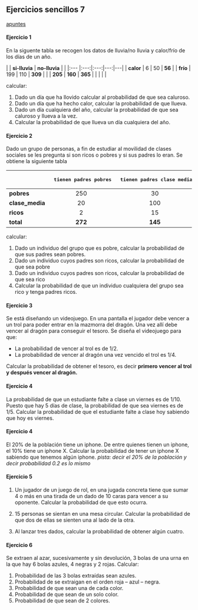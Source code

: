 ## Ejercicios sencillos 7

[apuntes](https://drive.google.com/open?id=13bNDS6c3sN3wVr0YrYo2i_Sy7xHwCHhu)



#### Ejercicio 1
En la siguente tabla se recogen los datos de lluvia/no lluvia y calor/frío de los días de un año.


|           | **si-lluvia** | **no-lluvia** |   |
|:---       |:---:|:---:|---:|---|
| **calor** | 6   | 50  | **56**  |
| **frío**  | 199 | 110 | **309** |
|           | **205** | **160** | **365** |
| | | |

calcular:
1. Dado un día que ha llovido calcular al probabilidad de que sea caluroso.
2. Dado un día que ha hecho calor, calcular la probabilidad de que llueva.
3. Dado un día cualquiera del año, calcular la probabilidad de que sea caluroso y llueva a la vez.
4. Calcular la probabilidad de que llueva un día cualquiera del año.
   
#### Ejercicio 2
Dado un grupo de personas, a fin de estudiar al movilidad de clases sociales se les pregunta si son ricos o pobres y si sus padres lo eran.
Se obtiene la siguiente tabla

|                 | <pre> tienen padres pobres</pre> | <pre> tienen padres clase media </pre> |  <pre> tienen padres ricos</pre> | <pre> total</pre>
|:---             |:---:|:---:|:---:|---:
| **pobres**      | 250     | 30       | 5         | **285** 
| **clase_media** | 20      | 100      | 32        | **152**
| **ricos**       | 2       | 15       | 68        | **85** 
| **total**       | **272** | **145**  | **105**   | **522**

calcular:
1. Dado un individuo del grupo que es pobre, calcular la probabilidad de que sus padres sean pobres.
2. Dado un individuo cuyos padres son ricos, calcular la probabilidad de que sea pobre
3. Dado un individuo cuyos padres son ricos, calcular la probabilidad de que sea rico
4. Calcular la probabilidad de que un individuo cualquiera del grupo sea rico y tenga padres ricos.

#### Ejercicio 3
Se está diseñando un videojuego. En una pantalla el jugador debe vencer a un trol para poder entrar en la mazmorra del dragón. Una vez allí debe vencer al dragón para conseguir el tesoro. Se diseña el videojuego para que:
- La probabilidad de vencer al trol es de 1/2.
- La probabilidad de vencer al dragón una vez vencido el trol es 1/4.
  
Calcular la probabilidad de obtener el tesoro, es decir **primero vencer al trol y después vencer al dragón.**

#### Ejercicio 4
La probabilidad de que un estudiante falte a clase un viernes es de 1/10. Puesto que hay 5 días de clase, la probabilidad de que sea viernes es de 1/5. Calcular la probabilidad de que el estudiante falte a clase hoy sabiendo que hoy es viernes.

#### Ejercicio 4
El 20% de la población tiene un iphone. De entre quienes tienen un iphone, el 10% tiene un iphone X. Calcular la probabilidad de tener un iphone X sabiendo que tenemos algún iphone. *pista: decir el 20% de la población y decir probabilidad 0.2 es lo mismo*

#### Ejercicio 5
1. Un jugador de un juego de rol, en una jugada concreta tiene que sumar 4 o más en una tirada de un dado de 10 caras para vencer a su oponente. Calcular la probabilidad de que esto ocurra.

2. 15 personas se sientan en una mesa circular. Calcular la probabilidad de que dos de ellas se sienten una al lado de la otra.

3. Al lanzar tres dados, calcular la probabilidad de obtener algún cuatro.

#### Ejercicio 6

Se extraen al azar, sucesivamente y sin devolución, 3 bolas de una urna en la que hay 6 bolas azules, 4 negras y 2 rojas. Calcular:
1. Probabilidad de las 3 bolas extraídas sean azules.
2. Probabilidad de se extraigan en el orden roja – azul – negra.
3. Probabilidad de que sean una de cada color.
4. Probabilidad de que sean de un solo color.
5. Probabilidad de que sean de 2 colores.


<!--
id: ejercicios_estadistica_20191127
tags: estadistica, teaching, ejercicios
title: Ejercicios sencillos 2019-11-27
date: 27/11/2019
-->

<!--

Ejercicio2
1. casos posibles 14!
casos favorables 13!*2


Ejercicio3
1- P(ningún 4) = 1- (5/6)*(5/6)*(5/6)


-->
